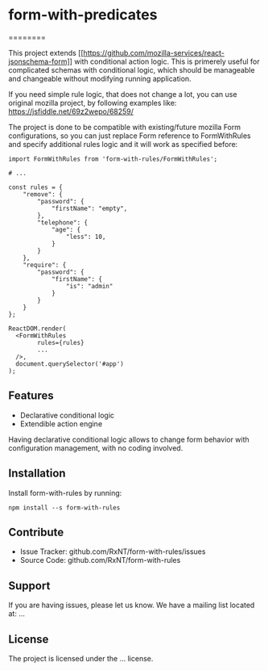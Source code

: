 # form-with-predicates
========

This project extends [[https://github.com/mozilla-services/react-jsonschema-form]] with conditional action logic. This is primerely useful for complicated schemas with conditional logic, which should be manageable and changeable without modifying running application.

If you need simple rule logic, that does not change a lot, you can use original mozilla project, by following examples like: https://jsfiddle.net/69z2wepo/68259/

The project is done to be compatible with existing/future mozilla Form configurations, so you can just replace Form reference to FormWithRules and specify additional rules logic and it will work as specified before:

    import FormWithRules from 'form-with-rules/FormWithRules';

    # ...
    
    const rules = {
        "remove": {
            "password": {
                "firstName": "empty",
            },
            "telephone": {
                "age": {
                    "less": 10,
                }
            }
        },
        "require": {
            "password": {
                "firstName": {
                    "is": "admin"
                }
            }
        }
    };
    
    ReactDOM.render(
      <FormWithRules
            rules={rules}
            ...            
      />,
      document.querySelector('#app')
    );

Features
--------

- Declarative conditional logic
- Extendible action engine

Having declarative conditional logic allows to change form behavior with configuration management, with no coding involved.

Installation
------------

Install form-with-rules by running:

    npm install --s form-with-rules

Contribute
----------

- Issue Tracker: github.com/RxNT/form-with-rules/issues
- Source Code: github.com/RxNT/form-with-rules

Support
-------

If you are having issues, please let us know.
We have a mailing list located at: ...

License
-------

The project is licensed under the ... license.

